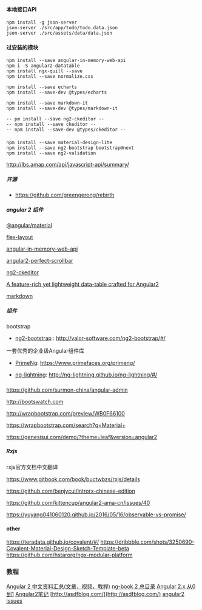#### 本地接口API
```
npm install -g json-server
json-server ./src/app/todo/todo.data.json
json-server ./src/assets/data/data.json
```

#### 过安装的模块
```
npm install --save angular-in-memory-web-api
npm i -S angular2-datatable
npm install ngx-quill --save
npm install --save normalize.css

npm install --save echarts
npm install --save-dev @types/echarts

npm install --save markdown-it
npm install --save-dev @types/markdown-it

-- pm install --save ng2-ckeditor --
-- npm install --save ckeditor --
-- npm install --save-dev @types/ckeditor -- 

```

####
```
npm install --save material-design-lite
npm install --save ng2-bootstrap bootstrap@next
npm install --save ng2-validation
```

http://lbs.amap.com/api/javascript-api/summary/


##### 开源

- https://github.com/greengerong/rebirth

##### angular 2 组件

[@angular/material](https://github.com/angular/material2)

[flex-layout](https://github.com/angular/flex-layout)

[angular-in-memory-web-api](https://github.com/angular/in-memory-web-api)

[angular2-perfect-scrollbar](https://www.npmjs.com/package/angular2-perfect-scrollbar)

[ng2-ckeditor](https://github.com/chymz/ng2-ckeditor)

[A feature-rich yet lightweight data-table crafted for Angular2](https://github.com/swimlane/angular2-data-table)

[markdown](https://github.com/markdown-it/markdown-it)

##### 组件

bootstrap
- [ng2-bootstrap](http://valor-software.com/ng2-bootstrap/#/) : http://valor-software.com/ng2-bootstrap/#/

一套优秀的企业级Angular组件库
- [PrimeNg](https://www.primefaces.org/primeng/): https://www.primefaces.org/primeng/

- [ng-lightning](http://ng-lightning.github.io/ng-lightning/#/): http://ng-lightning.github.io/ng-lightning/#/

#####

https://github.com/surmon-china/angular-admin

http://bootswatch.com

http://wrapbootstrap.com/preview/WB0F66100

https://wrapbootstrap.com/search?q=Material+

https://genesisui.com/demo/?theme=leaf&version=angular2

##### Rxjs

rxjs官方文档中文翻译

https://www.gitbook.com/book/buctwbzs/rxjs/details

https://github.com/benjycui/introrx-chinese-edition

https://github.com/kittencup/angular2-ama-cn/issues/40

https://yuyang041060120.github.io/2016/05/16/observable-vs-promise/

#### other


https://teradata.github.io/covalent/#/
https://dribbble.com/shots/3250690-Covalent-Material-Design-Sketch-Template-beta
https://github.com/hstarorg/ngx-modular-platform


### 教程

[Angular 2 中文资料汇总(文章，视频，教程)](https://github.com/kittencup/angular2-learning-cn)
[ng-book 2 总目录](https://github.com/kittencup/angular2-ama-cn/issues/43)
[Angular 2.x 从0到1](https://github.com/wpcfan/awesome-tutorials/tree/master/angular2/ng2-tut)
[Angular2笔记](http://www.maxuexiang.me/angular2.html)
[http://asdfblog.com/](http://asdfblog.com/)
[angular2 issues](https://github.com/kittencup/angular2-ama-cn/issues)
